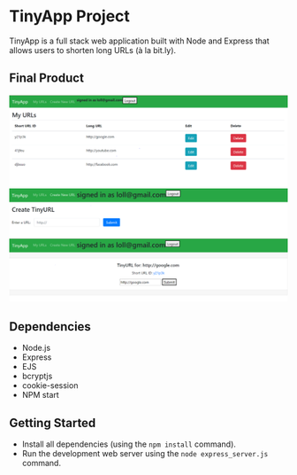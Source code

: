 # TinyApp Project

TinyApp is a full stack web application built with Node and Express that allows users to shorten long URLs (à la bit.ly).

## Final Product

!["screenshot og the URL homepage"](docs/urls_home_page.PNG)
!["screenshot of the create URL homepage"](docs/create_url_page.PNG)
!["screenshot of the edit page"](docs/edit_page.PNG)

## Dependencies

- Node.js
- Express
- EJS
- bcryptjs
- cookie-session
- NPM start

## Getting Started

- Install all dependencies (using the `npm install` command).
- Run the development web server using the `node express_server.js` command.